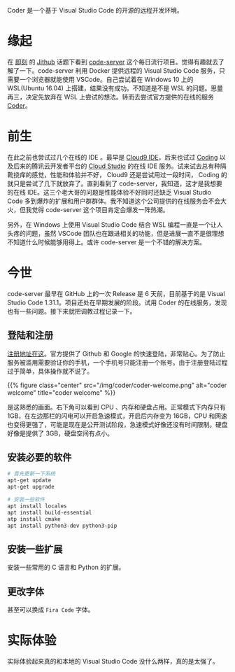 Coder 是一个基于 Visual Studio Code 的开源的远程开发环境。
<!--more-->
# 缘起  
在 [即刻](https://web.okjike.com/) 的 [Jithub](https://web.okjike.com/topic/55e02198dcef9f0e00d7b3c3/official) 话题下看到 [code-server](https://github.com/codercom/code-server) 这个每日流行项目。觉得有趣就去了解了一下。code-server 利用 Docker 提供远程的 Visual Studio Code 服务，只需要一个浏览器就能使用 VSCode。自己尝试着在 Windows 10 上的 WSL(Ubuntu 16.04) 上搭建，结果没有成功。不知道是不是 WSL 的问题。思量再三，决定先放弃在 WSL 上尝试的想法。转而去尝试官方提供的在线的服务 [Coder](https://coder.com/signup)。  

# 前生  
在此之前也尝试过几个在线的 IDE 。最早是 [Cloud9 IDE](https://c9.io/login)，后来也试过 [Coding](https://coding.net/) 以及后来的腾讯云开发者平台的 [Cloud Studio](https://studio.dev.tencent.com/) 的在线 IDE 服务。试来试去总有种隔靴挠痒的感觉，性能和体验并不好， Cloud9 还是尝试用过一段时间， Coding 的就只是尝试了几下就放弃了。直到看到了 code-server，我知道，这才是我想要的在线 IDE。这三个老大哥的问题是性能体验不好同时还缺乏 Visual Studio Code 多到爆炸的扩展和用户群群体。我不知道这个公司提供的在线服务会不会大火，但我觉得 code-server 这个项目肯定会爆发一阵热潮。  

另外，在 Windows 上使用 Visual Studio Code 结合 WSL 编程一直是一个让人头疼的问题，虽然 VSCode 团队也在跟进相关的功能，但是进展一直不是很理想不知道什么时候能够用得上。或许 code-server 是一个不错的解决方案。

# 今世  
code-server 最早在 GitHub 上的一次 Release 是 6 天前，目前基于的是 Visual Studio Code 1.31.1。项目还处在早期发展的阶段。试用 Coder 的在线服务，发现也有一些问题。接下来就把调教过程记录一下。

## 登陆和注册  
[注册地址在这](https://coder.com/signup)。官方提供了 Github 和 Google 的快速登陆，非常贴心。为了防止服务被滥用需要验证你的手机，一个手机号只能注册一个账号。由于注册登陆过程过于简单，具体操作就不说了。  

{{% figure class="center" src="/img/coder/coder-welcome.png" alt="coder welcome" title="coder welcome" %}}

是这熟悉的画面。右下角可以看到 CPU 、内存和硬盘占用。正常模式下内存只有 1GB，在左边那栏的闪电可以开启急速模式，开启后内存变为 16GB，CPU 和网速也变得更强了，可能是现在是公开测试阶段，急速模式好像还没有时间限制。硬盘好像是提供了 3GB，硬盘空间有点小。

## 安装必要的软件  

``` bash
# 首先更新一下系统
apt-get update
apt-get upgrade

# 安装一些软件
apt install locales  
apt install build-essential
atp install cmake
apt install python3-dev python3-pip 

```

## 安装一些扩展  

安装一些常用的 C 语言和 Python 的扩展。

## 更改字体

甚至可以换成 `Fira Code` 字体。

# 实际体验  

实际体验起来真的和本地的 Visual Studio Code 没什么两样，真的是太强了。

